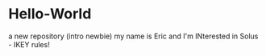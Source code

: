 # Hello-World
a new repository (intro newbie)
my name is Eric and I'm INterested in Solus - IKEY rules! 
